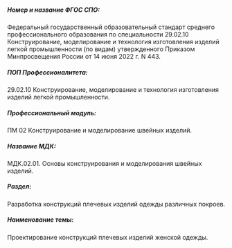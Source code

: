 ##### Номер и название ФГОС СПО:
Федеральный государственный образовательный стандарт среднего профессионального образования по специальности 29.02.10 Конструирование, моделирование и технология изготовления изделий легкой промышленности (по видам) утвержденного Приказом Минпросвещения России от 14 июня 2022 г. N 443.
##### ПОП Профессионалитета:
29.02.10 Конструирование, моделирование и технология изготовления изделий легкой промышленности.
##### Профессиональный модуль:
ПМ 02 Конструирование и моделирование швейных изделий.
##### Название МДК:
МДК.02.01. Основы конструирования и моделирования швейных изделий.
##### Раздел:
Разработка конструкций плечевых изделий одежды различных покроев.
##### Наименование темы:
Проектирование конструкций плечевых изделий женской одежды.